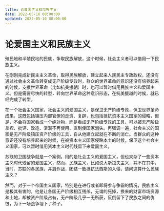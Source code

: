 ```yaml
---
title: 论爱国主义和民族主义
date: 2022-05-10 00:00:00
updated: 2022-05-10 00:00:00
---
```


# 论爱国主义和民族主义

殖民地和半殖民地的民族，争取民族解放，这个时候，社会主义者可以借用一下民族主义。

在刚刚完成新民主主义革命，取得民族解放，建立起来人民民主专政政权，还没有通过社会主义革命转变成无产阶级专政时，群众的世界革命的意识还没有培养起来的时候，支援世界革命（比如抗美援朝）时，也可以暂时借用民族主义和爱国主义。但是需要尽快的转型，转向世界革命这种意识形态，在抗美援越的时候，就已经完成了转型。

在一个社会主义国家，社会主义的爱国主义，是保卫无产阶级专政，保卫世界革命成果，这既包括镇压内部官僚的走资、复辟，也包括抵抗资本主义国家的侵略，但是，不会将国家看成一个绝对物，而是看成无产阶级专政的工具，可以被无产阶级拿捏、批评、改造、渐渐不再使用、直到使国家消失。再强调一遍，社会主义的国家是无产阶级镇压资产阶级的工具，自从他建立起就在不断的消亡。当群众的这种意识还没有培养起来的时候，在被资本主义国家侵略本土的时候，保卫这个社会主义国家，可以暂时借用资本主义时代残留下来爱国主义。

苏联的卫国战争就是一个案例，用的是社会主义的爱国主义，但也夹杂了一些资本主义时代残留的爱国主义，然而，民族主义，比如说大斯拉夫主义，并不在其中，当时，苏联的各民族，并肩作战，团结一致抵抗法西斯的入侵，请问这算什么民族主义？

然而，对于一个帝国主义国家，特别是在进行或者即将参与争霸的情况，民族主义是极其有害的，他是让各国无产阶级相互残杀，无谓的死掉，换来的财富市场资源和土地，却被资产阶级占有，无产阶级几乎一无所获，反倒留下了民族之间的仇恨，为下一场战争埋下了种子。

